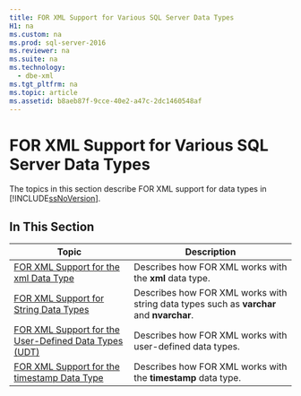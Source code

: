 ```yaml
---
title: FOR XML Support for Various SQL Server Data Types
H1: na
ms.custom: na
ms.prod: sql-server-2016
ms.reviewer: na
ms.suite: na
ms.technology: 
  - dbe-xml
ms.tgt_pltfrm: na
ms.topic: article
ms.assetid: b8aeb87f-9cce-40e2-a47c-2dc1460548af
---
```

# FOR XML Support for Various SQL Server Data Types
  The topics in this section describe FOR XML support for data types in [!INCLUDE[ssNoVersion](../../Topics/TopicNameContainA/includes/ssNoVersion_md.md)].  
  
## In This Section  
  
|Topic|Description|  
|-----------|-----------------|  
|[FOR XML Support for the xml Data Type](../../Topics/TopicNameNotContainA/FOR-XML-Support-for-the-xml-Data-Type.md)|Describes how FOR XML works with the **xml** data type.|  
|[FOR XML Support for String Data Types](../../Topics/TopicNameNotContainA/FOR-XML-Support-for-String-Data-Types.md)|Describes how FOR XML works with string data types such as **varchar** and **nvarchar**.|  
|[FOR XML Support for the User-Defined Data Types &#40;UDT&#41;](../../Topics/TopicNameNotContainA/FOR-XML-Support-for-the-User-Defined-Data-Types--UDT-.md)|Describes how FOR XML works with user-defined data types.|  
|[FOR XML Support for the timestamp Data Type](../../Topics/TopicNameNotContainA/FOR-XML-Support-for-the-timestamp-Data-Type.md)|Describes how FOR XML works with the **timestamp** data type.|  
  
  
